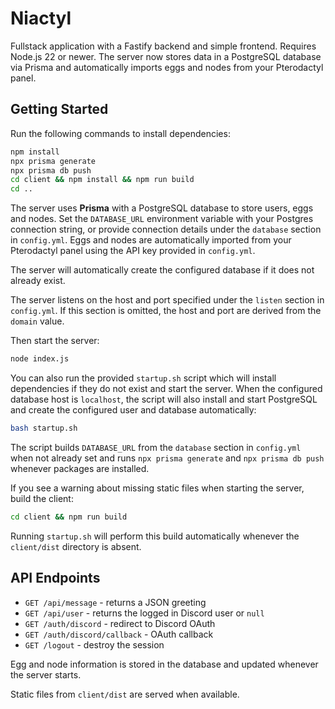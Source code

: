 # Niactyl

Fullstack application with a Fastify backend and simple frontend. Requires Node.js 22 or newer. The server now stores data in a PostgreSQL database via Prisma and automatically imports eggs and nodes from your Pterodactyl panel.

## Getting Started

Run the following commands to install dependencies:

```bash
npm install
npx prisma generate
npx prisma db push
cd client && npm install && npm run build
cd ..
```

The server uses **Prisma** with a PostgreSQL database to store users, eggs and nodes. Set the `DATABASE_URL` environment variable with your Postgres connection string, or provide connection details under the `database` section in `config.yml`. Eggs and nodes are automatically imported from your Pterodactyl panel using the API key provided in `config.yml`.

The server will automatically create the configured database if it does not already exist.

The server listens on the host and port specified under the `listen` section in
`config.yml`. If this section is omitted, the host and port are derived from the
`domain` value.

Then start the server:

```bash
node index.js
```

You can also run the provided `startup.sh` script which will install dependencies if they do not exist and start the server. When the configured database host is `localhost`, the script will also install and start PostgreSQL and create the configured user and database automatically:

```bash
bash startup.sh
```

The script builds `DATABASE_URL` from the `database` section in `config.yml` when not already set and runs `npx prisma generate` and `npx prisma db push` whenever packages are installed.

If you see a warning about missing static files when starting the server, build the client:

```bash
cd client && npm run build
```

Running `startup.sh` will perform this build automatically whenever the `client/dist` directory is absent.

## API Endpoints

- `GET /api/message` - returns a JSON greeting
- `GET /api/user` - returns the logged in Discord user or `null`
- `GET /auth/discord` - redirect to Discord OAuth
- `GET /auth/discord/callback` - OAuth callback
- `GET /logout` - destroy the session

Egg and node information is stored in the database and updated whenever the server starts.

Static files from `client/dist` are served when available.
